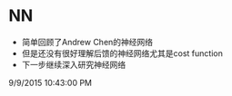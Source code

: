 # NN #

- 简单回顾了Andrew Chen的神经网络
- 但是还没有很好理解后馈的神经网络尤其是cost function
- 下一步继续深入研究神经网络

9/9/2015 10:43:00 PM 
